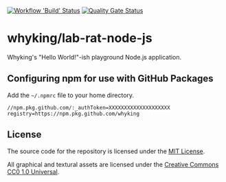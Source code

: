 [![Workflow 'Build' Status](https://github.com/whyking/lab-rat-node-js/workflows/Build/badge.svg)](https://github.com/whyking/lab-rat-node-js/actions?query=workflow%3ABuild)
[![Quality Gate Status](https://sonarcloud.io/api/project_badges/measure?project=whyking_lab-rat-node-js&metric=alert_status)](https://sonarcloud.io/dashboard?id=whyking_lab-rat-node-js)

# whyking/lab-rat-node-js

Whyking's "Hello World!"-ish playground Node.js application.

## Configuring npm for use with GitHub Packages

Add the `~/.npmrc` file to your home directory.

```
//npm.pkg.github.com/:_authToken=XXXXXXXXXXXXXXXXXXXX
registry=https://npm.pkg.github.com/whyking
```

## License

The source code for the repository is licensed under the [MIT License](LICENSE).

All graphical and textural assets are licensed under the [Creative Commons CC0 1.0 Universal](LICENSE-CC0).
